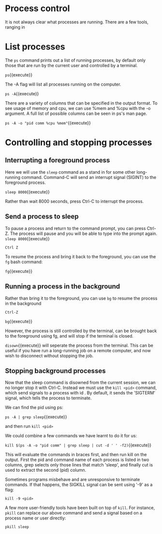 # Process control
It is not always clear what processes are running. There are a few tools, ranging in 

# List processes
The ```ps``` command prints out a list of running processes, by default only those that are run by the current user and controlled by a terminal.

```ps```{{execute}}

The -A flag will list all processes running on the computer.

```ps -A```{{execute}}

There are a variety of columns that can be specified in the output format. To see usage of memory and cpu, we can use %mem and %cpu with the -o argument. A full list of possible columns can be seen in ps's man page.

```ps -A -o "pid comm %cpu %mem"```{{execute}}


# Controlling and stopping processes

## Interrupting a foreground process
Here we will use the ```sleep``` command as a stand in for some other long-running command. Command-C will send an interrupt signal (SIGINT) to the foreground process.

```sleep 8000```{{execute}}

Rather than wait 8000 seconds, press Ctrl-C to interrupt the process.

## Send a process to sleep
To pause a process and return to the command prompt, you can press Ctrl-Z. The process will pause and you will be able to type into the prompt again. 
```sleep 8000```{{execute}}

```Ctrl Z```

To resume the process and bring it back to the foreground, you can use the ```fg``` bash command:

```fg```{{execute}}


## Running a process in the background
Rather than bring it to the foreground, you can use ```bg``` to resume the process in the background

```Ctrl-Z```

```bg```{{execute}}

However, the process is still controlled by the terminal, can be brought back to the foreground using fg, and will stop if the terminal is closed.

```disown```{{execute}} will seperate the process from the terminal. This can be useful if you have run a long-running job on a remote computer, and now wish to disconnect without stopping the job.

## Stopping background processes
Now that the sleep command is disowned from the current session, we can no longer stop it with Ctrl-C. Instead we must use the ```kill <pid>``` command, which send signals to a process with id <pid>. By default, it sends the 'SIGTERM' signal, which tells the process to terminate.

We can find the pid using ps:

```ps -A | grep sleep```{{execute}}

and then run ```kill <pid>```

We could combine a few commands we have learnt to do it for us:

```kill $(ps -A -o "pid comm" | grep sleep | cut -d ' ' -f2)```{{execute}}

This will evaluate the commands in braces first, and then run kill on the output. First the pid and command name of each process is listed in two columns, grep selects only those lines that match 'sleep', and finally cut is used to extract the second (pid) column.

Sometimes programs misbehave and are unresponsive to terminate commands. If that happens, the SIGKILL signal can be sent using '-9' as a flag:

```kill -9 <pid>```

A few more user-friendly tools have been built on top of ```kill```. For instance, ```pkill``` can replace our above command and send a signal based on a process name or user directly:

```pkill sleep```
